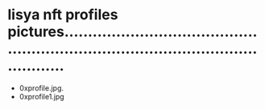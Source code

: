 # lisya nft profiles pictures..........................................................................................................
- 0xprofile.jpg.
- 0xprofile1.jpg
